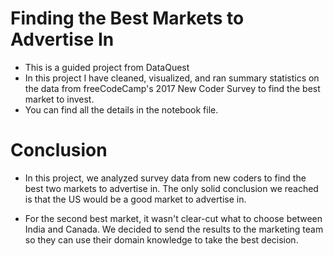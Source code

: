 # Finding the Best Markets to Advertise In

* This is a guided project from DataQuest
* In this project I have cleaned, visualized, and ran summary statistics on the data from freeCodeCamp's 2017 New Coder Survey to find the best market to invest.
* You can find all the details in the notebook file.

# Conclusion  
* In this project, we analyzed survey data from new coders to find the best two markets to advertise in. The only solid conclusion we reached is that the US would be a good market to advertise in.

* For the second best market, it wasn't clear-cut what to choose between India and Canada. We decided to send the results to the marketing team so they can use their domain knowledge to take the best decision.
